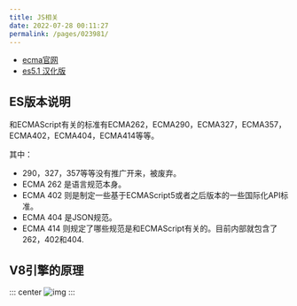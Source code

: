 ```yaml
---
title: JS相关
date: 2022-07-28 00:11:27
permalink: /pages/023981/
---
```



- [ecma官网](https://www.ecma-international.org/publications-and-standards/standards/ecma-262/)
- [es5.1 汉化版](https://es5.github.io/)


## ES版本说明
和ECMAScript有关的标准有ECMA262，ECMA290，ECMA327，ECMA357，ECMA402，ECMA404，ECMA414等等。

其中：
- 290，327，357等等没有推广开来，被废弃。 
- ECMA 262 是语言规范本身。 
- ECMA 402 则是制定一些基于ECMAScript5或者之后版本的一些国际化API标准。 
- ECMA 404 是JSON规范。 
- ECMA 414 则规定了哪些规范是和ECMAScript有关的。目前内部就包含了262，402和404.



## V8引擎的原理
::: center
![img](~@alias/image002.png)
:::
